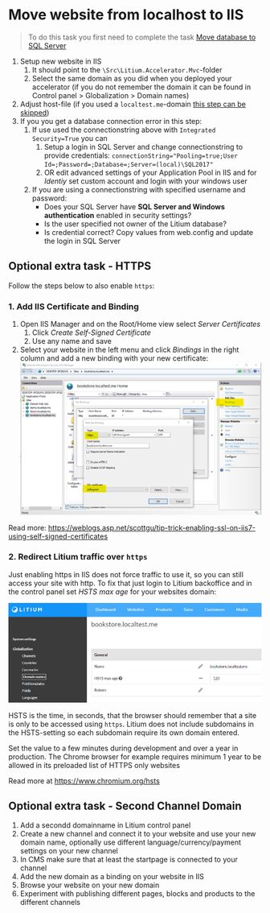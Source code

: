 # Move website from localhost to IIS

> To do this task you first need to complete the task [Move database to SQL Server](../Move%20database%20to%20SQL%20Server)

1. Setup new website in IIS
    1. It should point to the `\Src\Litium.Accelerator.Mvc`-folder
    1. Select the same domain as you did when you deployed your accelerator (if you do not remember the domain it can be found in Control panel > Globalization > Domain names)
1. Adjust host-file (if you used a `localtest.me`-domain [this step can be skipped](http://readme.localtest.me/))
1. If you you get a database connection error in this step:
    1. If use used the connectionstring above with `Integrated Security=True` you can
        1. Setup a login in SQL Server and change connectionstring to provide credentials: `connectionString="Pooling=true;User Id=;Password=;Database=;Server=(local)\SQL2017"`
        1. OR edit advanced settings of your Application Pool in IIS and for _Identiy_ set custom account and login with your windows user
    1. If you are using a connectionstring with specified username and password:
        * Does your SQL Server have **SQL Server and Windows authentication** enabled in security settings?
        * Is the user specified not owner of the Litium database?
        * Is credential correct? Copy values from web.config and update the login in SQL Server
        
## Optional extra task - HTTPS

Follow the steps below to also enable `https`:

### 1. Add IIS Certificate and Binding

1. Open IIS Manager and on the Root/Home view select _Server Certificates_
    1. Click _Create Self-Signed Certificate_
    1. Use any name and save
1. Select your website in the left menu and click _Bindings_ in the right column and add a new binding with your new certificate:
        ![Alt text](Images/iis-bindings.png "IIS Binding")

Read more: https://weblogs.asp.net/scottgu/tip-trick-enabling-ssl-on-iis7-using-self-signed-certificates

### 2. Redirect Litium traffic over `https`

Just enabling https in IIS does not force traffic to use it, so you can still access your site with http. To fix that just login to Litium backoffice and in the control panel set _HSTS max age_ for your websites domain:

![Alt text](Images/set-hsts.png "HSTS Setting")

HSTS is the time, in seconds, that the browser should remember that a site is only to be accessed using `https`. Litium does not include subdomains in the HSTS-setting so each subdomain require its own domain entered.

Set the value to a few minutes during development and over a year in production. The Chrome browser for example requires minimum 1 year to be allowed in its preloaded list of HTTPS only websites

Read more at https://www.chromium.org/hsts

## Optional extra task - Second Channel Domain

1. Add a secondd domainname in Litium control panel
1. Create a new channel and connect it to your website and use your new domain name, optionally use different language/currency/payment settings on your new channel
1. In CMS make sure that at least the startpage is connected to your channel
1. Add the new domain as a binding on your website in IIS
1. Browse your website on your new domain
1. Experiment with publishing different pages, blocks and products to the different channels